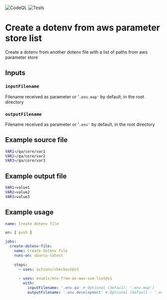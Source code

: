 ![CodeQL](https://github.com/github/docs/actions/workflows/codeql-analysis.yml/badge.svg)
![Tests](https://github.com/github/docs/actions/workflows/test.yml/badge.svg)

# Create a dotenv from aws parameter store list

Create a dotenv from another dotenv file with a list of paths from aws parameter store

## Inputs

### `inputFilename`

Filename received as parameter or '`.env.map'` by default, in the root directory

### `outputFilename`
Filename received as parameter or '`.env'` by default, in the root directory

## Example source file

```sh
VAR1=/qa/core/var1
VAR2=/qa/core/var2
VAR3=/qa/core/var3
```

## Example output file

```sh
VAR1=value1
VAR2=value2
VAR3=value3
```

## Example usage

```yaml
name: Create dotenv file

on: [ push ]

jobs:
  create-dotenv-file:
    name: Create dotenv file
    runs-on: ubuntu-latest
    
    steps:
      - uses: actions/checkout@v3
      
      - uses: enuelx/env-from-an-aws-ssm-list@v1
        with:
          inputFilename: '.env.qa' # Optional (default: '.env.map')
          outputFilename: '.env.development' # Optional (default : '.env')
```